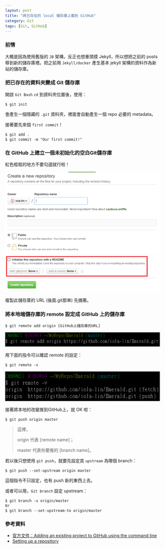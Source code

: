 ```yaml
---
layout: post
title: "將已存在的 local 儲存庫上載到 GitHub"
category: Git
tags: [Git, GitHub]
---
```


### 前情

大概是因為使用舊版的 `JB` 架構，反正也想重頭摸 Jekyll，所以想把之前的 posts 移到新的儲存庫裡。把之前用 `Jekyll/docker` 產生基本 jekyll 架構的資料作為新站的儲存庫。

### 把已存在的資料夾變成 Git 儲存庫

開啟 `Git Bash` `cd` 到資料夾位置後，使用：

```
$ git init
```
會產生一個隱藏的 `.git` 資料夾，裡面會自動產生一個 repo 必要的 metadata。

接著要先來個 `first commit`！

```
$ git add .
$ git commit -m "Our first commit!"
```

### 在 GitHub 上建立一個**未初始化的空白Git儲存庫**

紅色框框的地方不要勾選就行啦！

![create-empty-repo](/images/2016/06/create-empty-repo.PNG)

複製此儲存庫的 URL (後面.git那串) 先備著。

### 將本地端儲存庫的 remote 設定成 GitHub 上的儲存庫

```
$ git remote add origin [GitHub上儲存庫的URL]
```
![add-remote](/images/2016/06/add-remote.png)

用下面的指令可以確認 remote 的設定：

```
$ git remote -v
```

![verify-remote](/images/2016/06/verify-remote.png)

接著將本地的改變推到GitHub上，就 OK 啦：

```
$ git push origin master
```
> 這裡，
>
> origin 代表 [remote name]；
>
> master 代表你要推的 [branch name]。

若以後只想使用 `git push`，就要先設定其 `upstream` 為哪個 branch：

```
$ git push --set-upstream origin master
```

這個指令不只設定，也有 push 新的東西上去。

或者可以用，`Git branch` 設定 upstream：

```
$ git branch -u origin/master
Or
$ git branch --set-upstream-to origin/master
```

### 參考資料
* [官方文件：Adding an existing project to GitHub using the command line](https://help.github.com/articles/adding-an-existing-project-to-github-using-the-command-line/)
* [Setting up a repository](https://www.atlassian.com/git/tutorials/setting-up-a-repository)
